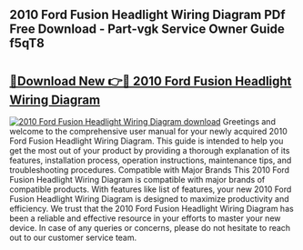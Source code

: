 ## 2010 Ford Fusion Headlight Wiring Diagram PDf Free Download - Part-vgk Service Owner Guide f5qT8

# <h2><a href="http://dft891k.blite.top/?on=2010+Ford+Fusion+Headlight+Wiring+Diagram">🔗Download New 👉🔴 2010 Ford Fusion Headlight Wiring Diagram</a></h2>

[![2010 Ford Fusion Headlight Wiring Diagram download](https://i.imgur.com/lujVjoI.png)](http://dft891k.blite.top/?on=2010+Ford+Fusion+Headlight+Wiring+Diagram)
Greetings and welcome to the comprehensive user manual for your newly acquired 2010 Ford Fusion Headlight Wiring Diagram. This guide is intended to help you get the most out of your product by providing a thorough explanation of its features, installation process, operation instructions, maintenance tips, and troubleshooting procedures. Compatible with Major Brands This 2010 Ford Fusion Headlight Wiring Diagram is compatible with major brands of compatible products. With features like list of features, your new 2010 Ford Fusion Headlight Wiring Diagram is designed to maximize productivity and efficiency. We trust that the 2010 Ford Fusion Headlight Wiring Diagram has been a reliable and effective resource in your efforts to master your new device. In case of any queries or concerns, please do not hesitate to reach out to our customer service team.
